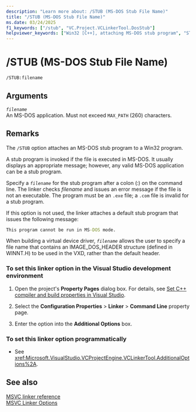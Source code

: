 ```yaml
---
description: "Learn more about: /STUB (MS-DOS Stub File Name)"
title: "/STUB (MS-DOS Stub File Name)"
ms.date: 03/24/2025
f1_keywords: ["/stub", "VC.Project.VCLinkerTool.DosStub"]
helpviewer_keywords: ["Win32 [C++], attaching MS-DOS stub program", "STUB linker option", "MS-DOS stub file name linker option", "/STUB linker option", "Windows API [C++], attaching MS-DOS stub program", "-STUB linker option"]
---
```

# /STUB (MS-DOS Stub File Name)

```cmd
/STUB:filename
```

## Arguments

*`filename`*\
An MS-DOS application. Must not exceed `MAX_PATH` (260) characters.

## Remarks

The `/STUB` option attaches an MS-DOS stub program to a Win32 program.

A stub program is invoked if the file is executed in MS-DOS. It usually displays an appropriate message; however, any valid MS-DOS application can be a stub program.

Specify a *`filename`* for the stub program after a colon (:) on the command line. The linker checks *filename* and issues an error message if the file is not an executable. The program must be an `.exe` file; a `.com` file is invalid for a stub program.

If this option is not used, the linker attaches a default stub program that issues the following message:

```cmd
This program cannot be run in MS-DOS mode.
```

When building a virtual device driver, *`filename`* allows the user to specify a file name that contains an IMAGE_DOS_HEADER structure (defined in WINNT.H) to be used in the VXD, rather than the default header.

### To set this linker option in the Visual Studio development environment

1. Open the project's **Property Pages** dialog box. For details, see [Set C++ compiler and build properties in Visual Studio](../working-with-project-properties.md).

1. Select the **Configuration Properties** > **Linker** > **Command Line** property page.

1. Enter the option into the **Additional Options** box.

### To set this linker option programmatically

- See <xref:Microsoft.VisualStudio.VCProjectEngine.VCLinkerTool.AdditionalOptions%2A>.

## See also

[MSVC linker reference](linking.md)\
[MSVC Linker Options](linker-options.md)
